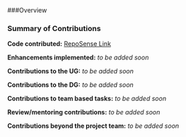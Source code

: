 ###Overview

### Summary of Contributions

**Code contributed:** [RepoSense Link](https://nus-cs2103-ay2223s1.github.io/tp-dashboard/?search=ama-chi&breakdown=true&sort=groupTitle&sortWithin=title&since=2022-09-16&timeframe=commit&mergegroup=&groupSelect=groupByRepos&checkedFileTypes=docs~functional-code~test-code~other)

**Enhancements implemented:** _to be added soon_

**Contributions to the UG:** _to be added soon_

**Contributions to the DG:** _to be added soon_

**Contributions to team based tasks:** _to be added soon_

**Review/mentoring contributions:** _to be added soon_

**Contributions beyond the project team:** _to be added soon_
